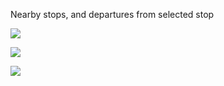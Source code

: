 Nearby stops, and departures from selected stop


![](https://im7.ezgif.com/tmp/ezgif-7-d711097de08e.gif)


![](https://im7.ezgif.com/tmp/ezgif-7-857918a4635b.gif)


![](https://im7.ezgif.com/tmp/ezgif-7-d711097de08e.gif)
